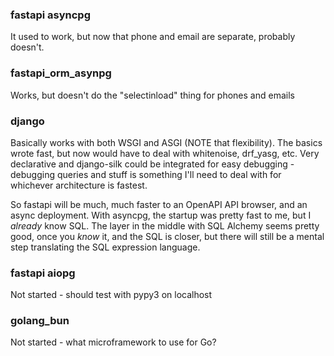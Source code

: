 ### fastapi asyncpg

It used to work, but now that phone and email are separate, probably doesn't.

### fastapi_orm_asynpg

Works, but doesn't do the "selectinload" thing for phones and emails

### django

Basically works with both WSGI and ASGI (NOTE that flexibility).
The basics wrote fast, but now would have to deal with
whitenoise, drf_yasg, etc. Very declarative and django-silk
could be integrated for easy debugging - debugging queries and
stuff is something I'll need to deal with for whichever architecture is fastest.

So fastapi will be much, much faster to an OpenAPI API browser, and an async deployment.  With asyncpg, the startup was pretty
fast to me, but I *already* know SQL.  The layer in the middle with SQL Alchemy seems pretty good, once you *know* it, and the SQL is closer, but there will still be a mental step translating
the SQL expression language.

### fastapi aiopg

Not started - should test with pypy3 on localhost

### golang_bun

Not started - what microframework to use for Go?


